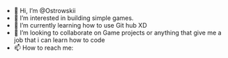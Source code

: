 - 👋 Hi, I’m @Ostrowskii
- 👀 I’m interested in building simple games.
- 🌱 I’m currently learning how to use Git hub XD
- 💞️ I’m looking to collaborate on Game projects or anything that give me a job that i can learn how to code
- 📫 How to reach me:

<!---
Ostrowskii/Ostrowskii is a ✨ special ✨ repository because its `README.md` (this file) appears on your GitHub profile.
You can click the Preview link to take a look at your changes.
--->
